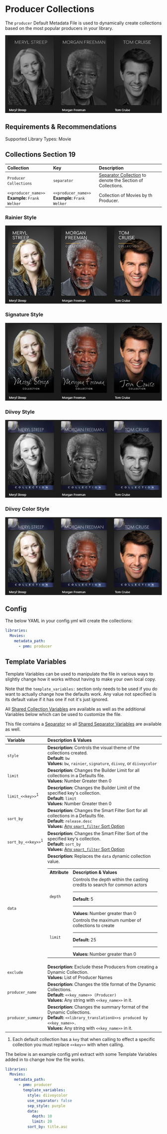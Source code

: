 # Producer Collections

The `producer` Default Metadata File is used to dynamically create collections based on the most popular producers in your library.

![](../images/person_bw.png)

## Requirements & Recommendations

Supported Library Types: Movie

## Collections Section 19

| Collection                                         | Key                                                | Description                                                                 |
|:---------------------------------------------------|:---------------------------------------------------|:----------------------------------------------------------------------------|
| `Producer Collections`                             | `separator`                                        | [Separator Collection](../separators) to denote the Section of Collections. |
| `<<producer_name>>`<br>**Example:** `Frank Welker` | `<<producer_name>>`<br>**Example:** `Frank Welker` | Collection of Movies by th Producer.                                        |

### Rainier Style

![](../images/person_rainier.png)

### Signature Style

![](../images/person_signature.png)

### Diivoy Style

![](../images/person_diivoy.png)

### Diivoy Color Style

![](../images/person_diivoycolor.png)

## Config

The below YAML in your config.yml will create the collections:

```yaml
libraries:
  Movies:
    metadata_path:
      - pmm: producer
```

## Template Variables

Template Variables can be used to manipulate the file in various ways to slightly change how it works without having to make your own local copy.

Note that the `template_variables:` section only needs to be used if you do want to actually change how the defaults work. Any value not specified is its default value if it has one if not it's just ignored.

All [Shared Collection Variables](../collection_variables) are available as well as the additional Variables below which can be used to customize the file.

This file contains a [Separator](../separators) so all [Shared Separator Variables](../separators.md#shared-separator-variables) are available as well.

| Variable                      | Description & Values                                                                                                                                                                                                                                                                                                                                                                                                                                                                                                                               |
|:------------------------------|:---------------------------------------------------------------------------------------------------------------------------------------------------------------------------------------------------------------------------------------------------------------------------------------------------------------------------------------------------------------------------------------------------------------------------------------------------------------------------------------------------------------------------------------------------|
| `style`                       | **Description:** Controls the visual theme of the collections created.<br>**Default:** `bw`<br>**Values:** `bw`, `rainier`, `signature`, `diivoy`, or `diivoycolor`                                                                                                                                                                                                                                                                                                                                                                                |
| `limit`                       | **Description:** Changes the Builder Limit for all collections in a Defaults file.<br>**Values:** Number Greater then 0                                                                                                                                                                                                                                                                                                                                                                                                                            |
| `limit_<<key>>`<sup>1</sup>   | **Description:** Changes the Builder Limit of the specified key's collection.<br>**Default:** `limit`<br>**Values:** Number Greater then 0                                                                                                                                                                                                                                                                                                                                                                                                         |
| `sort_by`                     | **Description:** Changes the Smart Filter Sort for all collections in a Defaults file.<br>**Default:** `release.desc`<br>**Values:** [Any `smart_filter` Sort Option](../../metadata/builders/smart.md#sort-options)                                                                                                                                                                                                                                                                                                                               |
| `sort_by_<<key>>`<sup>1</sup> | **Description:** Changes the Smart Filter Sort of the specified key's collection.<br>**Default:** `sort_by`<br>**Values:** [Any `smart_filter` Sort Option](../../metadata/builders/smart.md#sort-options)                                                                                                                                                                                                                                                                                                                                         |
| `data`                        | **Description:** Replaces the `data` dynamic collection value.<table class="clearTable"><tr><th>Attribute</th><th>Description & Values</th></tr><tr><td><code>depth</code></td><td>Controls the depth within the casting credits to search for common actors<hr><strong>Default:</strong> 5<hr><strong>Values:</strong> Number greater than 0</td></tr><tr><td><code>limit</code></td><td>Controls the maximum number of collections to create<hr><strong>Default:</strong> 25<hr><strong>Values:</strong> Number greater than 0</td></tr></table> |
| `exclude`                     | **Description:** Exclude these Producers from creating a Dynamic Collection.<br>**Values:** List of Producer Names                                                                                                                                                                                                                                                                                                                                                                                                                                 |
| `producer_name`               | **Description:** Changes the title format of the Dynamic Collections.<br>**Default:** `<<key_name>> (Producer)`<br>**Values:** Any string with `<<key_name>>` in it.                                                                                                                                                                                                                                                                                                                                                                               |
| `producer_summary`            | **Description:** Changes the summary format of the Dynamic Collections.<br>**Default:** `<<library_translationU>>s produced by <<key_name>>.`<br>**Values:** Any string with `<<key_name>>` in it.                                                                                                                                                                                                                                                                                                                                                 |

1. Each default collection has a `key` that when calling to effect a specific collection you must replace `<<key>>` with when calling.

The below is an example config.yml extract with some Template Variables added in to change how the file works.

```yaml
libraries:
  Movies:
    metadata_path:
      - pmm: producer
        template_variables:
          style: diivoycolor
          use_separator: false
          sep_style: purple
          data:
            depth: 10
            limit: 20
          sort_by: title.asc
```
